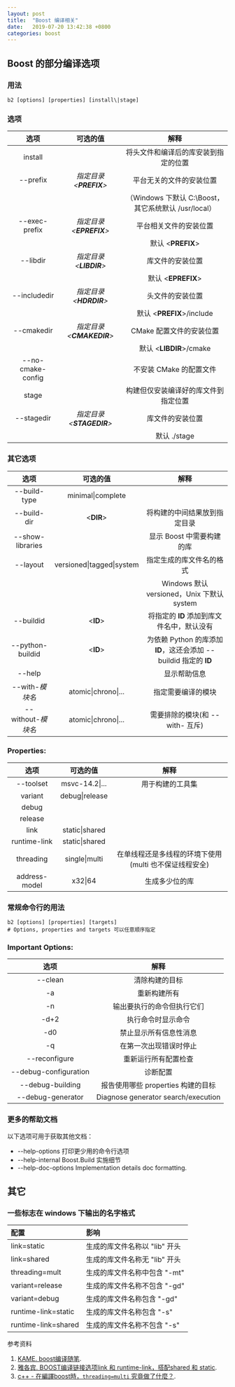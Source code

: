 ```yaml
---
layout: post
title:  "Boost 编译相关"
date:   2019-07-20 13:42:38 +0800
categories: boost
---
```


## Boost 的部分编译选项

### 用法

```shell
b2 [options] [properties] [install\|stage]
```

### 选项

| 选项 | 可选的值 | 解释 |
| :---: | :---: | :---: |
| install |  | 将头文件和编译后的库安装到指定的位置 |
| --prefix | *指定目录 <**PREFIX**>* | 平台无关的文件的安装位置 |
|  |  | （Windows 下默认 C:\Boost，其它系统默认 /usr/local） |
| --exec-prefix | *指定目录 <**EPREFIX**>* | 平台相关文件的安装位置 |
|  |  | 默认 <**PREFIX**> |
| --libdir | *指定目录 <**LIBDIR**>* | 库文件的安装位置 |
|  |  | 默认 <**EPREFIX**> |
| --includedir | *指定目录 <**HDRDIR**>* | 头文件的安装位置 |
|  |  | 默认 <**PREFIX**>/include |
| --cmakedir | *指定目录 <**CMAKEDIR**>* | CMake 配置文件的安装位置 |
|  |  | 默认 <**LIBDIR**>/cmake |
| --no-cmake-config |  | 不安装 CMake 的配置文件 |
| stage |  | 构建但仅安装编译好的库文件到指定位置 |
| --stagedir | *指定目录 <**STAGEDIR**>* | 库文件的安装位置 |
|  |  | 默认 ./stage |

### 其它选项

| 选项 | 可选的值 | 解释 |
| :---: | :---: | :---: |
| --build-type | minimal\|complete |  |
| --build-dir | <**DIR**> | 将构建的中间结果放到指定目录 |
| --show-libraries |  | 显示 Boost 中需要构建的库 |
| --layout | versioned\|tagged\|system | 指定生成的库文件名的格式 |
|  |  | Windows 默认 versioned，Unix 下默认 system |
| --buildid | <**ID**> | 将指定的 **ID** 添加到库文件名中，默认没有 |
| --python-buildid | <**ID**> | 为依赖 Python 的库添加 **ID**，这还会添加 --buildid 指定的 **ID** |
| --help |  | 显示帮助信息 |
| --with-*模块名* | atomic\|chrono\|... | 指定需要编译的模块 |
| --without-*模块名* | atomic\|chrono\|... | 需要排除的模块(和 --with- 互斥) |

### Properties:

| 选项 | 可选的值 | 解释 |
| :---: | :---: | :---: |
| --toolset | msvc-14.2\|... | 用于构建的工具集 |
| variant | debug\|release |  |
| debug |  |  |
| release |  |  |
| link | static\|shared |  |
| runtime-link | static\|shared |  |
| threading | single\|multi | 在单线程还是多线程的环境下使用(multi 也不保证线程安全) |
| address-model | x32\|64 | 生成多少位的库 |

### 常规命令行的用法

```shell
b2 [options] [properties] [targets]
# Options, properties and targets 可以任意顺序指定
```

### Important Options:

| 选项 |解释 |
| :---: | :---: |
| --clean | 清除构建的目标 |
| -a | 重新构建所有 |
| -n | 输出要执行的命令但执行它们 |
| -d+2 | 执行命令时显示命令 |
| -d0 | 禁止显示所有信息性消息 |
| -q | 在第一次出现错误时停止 |
| --reconfigure | 重新运行所有配置检查 |
| --debug-configuration | 诊断配置 |
| --debug-building | 报告使用哪些 properties 构建的目标 |
| --debug-generator | Diagnose generator search/execution |

### 更多的帮助文档

以下选项可用于获取其他文档：

* --help-options 打印更少用的命令行选项  
* --help-internal Boost.Build 实施细节  
* --help-doc-options Implementation details doc formatting.  

## 其它

### 一些标志在 windows 下输出的名字格式

| 配置 | 影响 |
| :--- | :--- |
| link=static | 生成的库文件名称以 "lib" 开头 |
| link=shared | 生成的库文件名称无 "lib" 开头 |
| threading=mult | 生成的库文件名称中包含 "-mt" |
| variant=release | 生成的库文件名称不包含 "-gd" |
| variant=debug | 生成的库文件名称包含 "-gd" |
| runtime-link=static | 生成的库文件名称包含 "-s" |
| runtime-link=shared | 生成的库文件名称不包含 "-s" |


参考资料

1. [KAME. boost编译随笔](https://www.cnblogs.com/sanghg/p/5475044.html).
2. [雅各宾. BOOST编译链接选项link 和 runtime-link，搭配shared 和 static](https://my.oschina.net/jacobin/blog/171441).
3. [c++ - 在編譯boost時，`threading=multi` 究竟做了什麼？](http://hant.ask.helplib.com/others/post_1526219).
